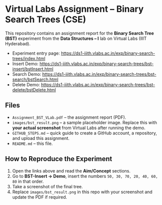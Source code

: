 # Virtual Labs Assignment – Binary Search Trees (CSE)

This repository contains an assignment report for the **Binary Search Tree (BST)** experiment from the **Data Structures – I** lab on Virtual Labs (IIIT Hyderabad).

- Experiment entry page: https://ds1-iiith.vlabs.ac.in/exp/binary-search-trees/index.html
- Insert Demo: https://ds1-iiith.vlabs.ac.in/exp/binary-search-trees/bst-insert/bstInsert.html
- Search Demo: https://ds1-iiith.vlabs.ac.in/exp/binary-search-trees/bst-search/bstSearch.html
- Delete Demo: https://ds1-iiith.vlabs.ac.in/exp/binary-search-trees/bst-delete/bstDelete.html

## Files
- `Assignment_BST_VLab.pdf` – the assignment report (PDF).
- `images/bst_result.png` – a sample placeholder image. Replace this with **your actual screenshot** from Virtual Labs after running the demo.
- `GITHUB_STEPS.md` – quick guide to create a GitHub account, a repository, and upload this assignment.
- `README.md` – this file.

## How to Reproduce the Experiment
1. Open the links above and read the **Aim/Concept** sections.
2. Go to **BST-Insert → Demo**, insert the numbers `50, 30, 70, 20, 40, 60, 80` in that order.
3. Take a screenshot of the final tree.
4. Replace `images/bst_result.png` in this repo with your screenshot and update the PDF if required.
